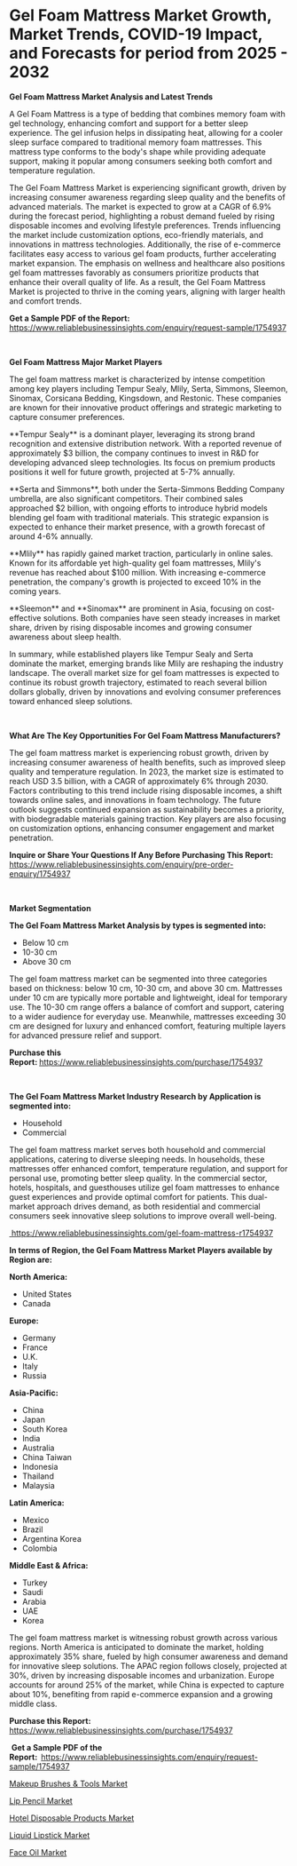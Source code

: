 <p><h1>Gel Foam Mattress Market Growth, Market Trends, COVID-19 Impact, and Forecasts for period from 2025 - 2032</h1></p><p><strong>Gel Foam Mattress Market Analysis and Latest Trends</strong></p>
<p><p>A Gel Foam Mattress is a type of bedding that combines memory foam with gel technology, enhancing comfort and support for a better sleep experience. The gel infusion helps in dissipating heat, allowing for a cooler sleep surface compared to traditional memory foam mattresses. This mattress type conforms to the body's shape while providing adequate support, making it popular among consumers seeking both comfort and temperature regulation.</p><p>The Gel Foam Mattress Market is experiencing significant growth, driven by increasing consumer awareness regarding sleep quality and the benefits of advanced materials. The market is expected to grow at a CAGR of 6.9% during the forecast period, highlighting a robust demand fueled by rising disposable incomes and evolving lifestyle preferences. Trends influencing the market include customization options, eco-friendly materials, and innovations in mattress technologies. Additionally, the rise of e-commerce facilitates easy access to various gel foam products, further accelerating market expansion. The emphasis on wellness and healthcare also positions gel foam mattresses favorably as consumers prioritize products that enhance their overall quality of life. As a result, the Gel Foam Mattress Market is projected to thrive in the coming years, aligning with larger health and comfort trends.</p></p>
<p><strong>Get a Sample PDF of the Report:&nbsp;</strong> <a href="https://www.reliablebusinessinsights.com/enquiry/request-sample/1754937?utm_campaign=950&utm_medium=2&utm_source=Github&utm_content=ia&utm_term=07022025&utm_id=gel-foam-mattress">https://www.reliablebusinessinsights.com/enquiry/request-sample/1754937</a></p>
<p>&nbsp;</p>
<p><strong>Gel Foam Mattress Major Market Players</strong></p>
<p><p>The gel foam mattress market is characterized by intense competition among key players including Tempur Sealy, Mlily, Serta, Simmons, Sleemon, Sinomax, Corsicana Bedding, Kingsdown, and Restonic. These companies are known for their innovative product offerings and strategic marketing to capture consumer preferences.</p><p>**Tempur Sealy** is a dominant player, leveraging its strong brand recognition and extensive distribution network. With a reported revenue of approximately $3 billion, the company continues to invest in R&D for developing advanced sleep technologies. Its focus on premium products positions it well for future growth, projected at 5-7% annually.</p><p>**Serta and Simmons**, both under the Serta-Simmons Bedding Company umbrella, are also significant competitors. Their combined sales approached $2 billion, with ongoing efforts to introduce hybrid models blending gel foam with traditional materials. This strategic expansion is expected to enhance their market presence, with a growth forecast of around 4-6% annually.</p><p>**Mlily** has rapidly gained market traction, particularly in online sales. Known for its affordable yet high-quality gel foam mattresses, Mlily's revenue has reached about $100 million. With increasing e-commerce penetration, the company's growth is projected to exceed 10% in the coming years.</p><p>**Sleemon** and **Sinomax** are prominent in Asia, focusing on cost-effective solutions. Both companies have seen steady increases in market share, driven by rising disposable incomes and growing consumer awareness about sleep health.</p><p>In summary, while established players like Tempur Sealy and Serta dominate the market, emerging brands like Mlily are reshaping the industry landscape. The overall market size for gel foam mattresses is expected to continue its robust growth trajectory, estimated to reach several billion dollars globally, driven by innovations and evolving consumer preferences toward enhanced sleep solutions.</p></p>
<p>&nbsp;</p>
<p><strong>What Are The Key Opportunities For Gel Foam Mattress Manufacturers?</strong></p>
<p><p>The gel foam mattress market is experiencing robust growth, driven by increasing consumer awareness of health benefits, such as improved sleep quality and temperature regulation. In 2023, the market size is estimated to reach USD 3.5 billion, with a CAGR of approximately 6% through 2030. Factors contributing to this trend include rising disposable incomes, a shift towards online sales, and innovations in foam technology. The future outlook suggests continued expansion as sustainability becomes a priority, with biodegradable materials gaining traction. Key players are also focusing on customization options, enhancing consumer engagement and market penetration.</p></p>
<p><strong>Inquire or Share Your Questions If Any Before Purchasing This Report:</strong> <a href="https://www.reliablebusinessinsights.com/enquiry/pre-order-enquiry/1754937?utm_campaign=950&utm_medium=2&utm_source=Github&utm_content=ia&utm_term=07022025&utm_id=gel-foam-mattress">https://www.reliablebusinessinsights.com/enquiry/pre-order-enquiry/1754937</a></p>
<p>&nbsp;</p>
<p><strong>Market Segmentation</strong></p>
<p><strong>The Gel Foam Mattress Market Analysis by types is segmented into:</strong></p>
<p><ul><li>Below 10 cm</li><li>10-30 cm</li><li>Above 30 cm</li></ul></p>
<p><p>The gel foam mattress market can be segmented into three categories based on thickness: below 10 cm, 10-30 cm, and above 30 cm. Mattresses under 10 cm are typically more portable and lightweight, ideal for temporary use. The 10-30 cm range offers a balance of comfort and support, catering to a wider audience for everyday use. Meanwhile, mattresses exceeding 30 cm are designed for luxury and enhanced comfort, featuring multiple layers for advanced pressure relief and support.</p></p>
<p><strong>Purchase this Report:&nbsp;</strong><a href="https://www.reliablebusinessinsights.com/purchase/1754937?utm_campaign=950&utm_medium=2&utm_source=Github&utm_content=ia&utm_term=07022025&utm_id=gel-foam-mattress">https://www.reliablebusinessinsights.com/purchase/1754937</a></p>
<p>&nbsp;</p>
<p><strong>The Gel Foam Mattress Market Industry Research by Application is segmented into:</strong></p>
<p><ul><li>Household</li><li>Commercial</li></ul></p>
<p><p>The gel foam mattress market serves both household and commercial applications, catering to diverse sleeping needs. In households, these mattresses offer enhanced comfort, temperature regulation, and support for personal use, promoting better sleep quality. In the commercial sector, hotels, hospitals, and guesthouses utilize gel foam mattresses to enhance guest experiences and provide optimal comfort for patients. This dual-market approach drives demand, as both residential and commercial consumers seek innovative sleep solutions to improve overall well-being.</p></p>
<p><a href="https://www.reliablebusinessinsights.com/gel-foam-mattress-r1754937?utm_campaign=950&utm_medium=2&utm_source=Github&utm_content=ia&utm_term=07022025&utm_id=gel-foam-mattress">&nbsp;https://www.reliablebusinessinsights.com/gel-foam-mattress-r1754937</a></p>
<p><strong>In terms of Region, the Gel Foam Mattress Market Players available by Region are:</strong></p>
<p>
    <p> <strong> North America: </strong>
        <ul>
            <li>United States</li>
            <li>Canada</li>
        </ul>
        </p> 
    <p> <strong> Europe: </strong>
        <ul>
            <li>Germany</li>
            <li>France</li>
            <li>U.K.</li>
            <li>Italy</li>
            <li>Russia</li>
        </ul>
        </p> 
    <p> <strong> Asia-Pacific: </strong>
        <ul>
            <li>China</li>
            <li>Japan</li>
            <li>South Korea</li>
            <li>India</li>
            <li>Australia</li>
            <li>China Taiwan</li>
            <li>Indonesia</li>
            <li>Thailand</li>
            <li>Malaysia</li>
        </ul>
        </p> 
    <p> <strong> Latin America: </strong>
        <ul>
            <li>Mexico</li>
            <li>Brazil</li>
            <li>Argentina Korea</li>
            <li>Colombia</li>
        </ul>
        </p> 
    <p> <strong> Middle East & Africa: </strong>
        <ul>
            <li>Turkey</li>
            <li>Saudi</li>
            <li>Arabia</li>
            <li>UAE</li>
            <li>Korea</li>
        </ul>
    </p>
    </p>
<p><p>The gel foam mattress market is witnessing robust growth across various regions. North America is anticipated to dominate the market, holding approximately 35% share, fueled by high consumer awareness and demand for innovative sleep solutions. The APAC region follows closely, projected at 30%, driven by increasing disposable incomes and urbanization. Europe accounts for around 25% of the market, while China is expected to capture about 10%, benefiting from rapid e-commerce expansion and a growing middle class.</p></p>
<p><strong>Purchase this Report: </strong><a href="https://www.reliablebusinessinsights.com/purchase/1754937?utm_campaign=950&utm_medium=2&utm_source=Github&utm_content=ia&utm_term=07022025&utm_id=gel-foam-mattress">https://www.reliablebusinessinsights.com/purchase/1754937</a></p>
<p>&nbsp;<strong>Get a Sample PDF of the Report:&nbsp;&nbsp;</strong><a href="https://www.reliablebusinessinsights.com/enquiry/request-sample/1754937?utm_campaign=950&utm_medium=2&utm_source=Github&utm_content=ia&utm_term=07022025&utm_id=gel-foam-mattress">https://www.reliablebusinessinsights.com/enquiry/request-sample/1754937</a></p>
<p><strong></strong></p>
<p><p><a href="https://github.com/lateshab69/Market-Research-Report-List-1/blob/main/makeup-brushes-tools-market.md?utm_campaign=950&utm_medium=2&utm_source=Github&utm_content=ia&utm_term=07022025&utm_id=gel-foam-mattress">Makeup Brushes & Tools Market</a></p><p><a href="https://github.com/rosalinebhakta48/Market-Research-Report-List-1/blob/main/lip-pencil-market.md?utm_campaign=950&utm_medium=2&utm_source=Github&utm_content=ia&utm_term=07022025&utm_id=gel-foam-mattress">Lip Pencil Market</a></p><p><a href="https://github.com/hedbomkrahe/Market-Research-Report-List-1/blob/main/hotel-disposable-products-market.md?utm_campaign=950&utm_medium=2&utm_source=Github&utm_content=ia&utm_term=07022025&utm_id=gel-foam-mattress">Hotel Disposable Products Market</a></p><p><a href="https://github.com/chongseney974/Market-Research-Report-List-1/blob/main/liquid-lipstick-market.md?utm_campaign=950&utm_medium=2&utm_source=Github&utm_content=ia&utm_term=07022025&utm_id=gel-foam-mattress">Liquid Lipstick Market</a></p><p><a href="https://github.com/nathaliehurles7142/Market-Research-Report-List-1/blob/main/face-oil-market.md?utm_campaign=950&utm_medium=2&utm_source=Github&utm_content=ia&utm_term=07022025&utm_id=gel-foam-mattress">Face Oil Market</a></p></p>